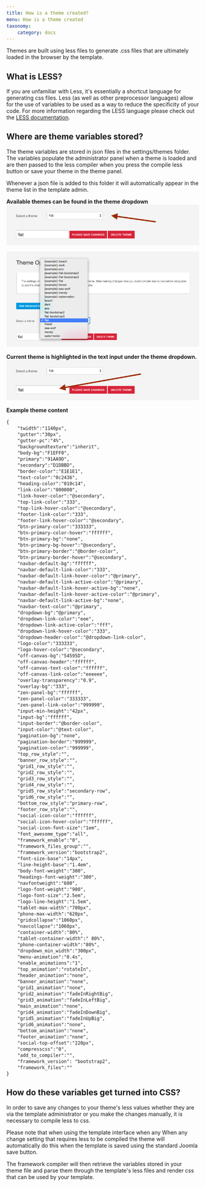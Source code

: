 ```yaml
---
title: How is a theme created?
menu: How is a theme created
taxonomy:
    category: docs
---
```


Themes are built using less files to generate .css files that are ultimately loaded in the browser by the template. 

## What is LESS?
If you are unfamiliar with Less, it's essentially a shortcut language for generating css files. Less (as well as other preprocessor languages) allow for the use of variables to be used as a way to reduce the specificity of your code. For more information regarding the LESS language please check out the <a target="_blank" href="http://lesscss.org">LESS documentation</a>.

## Where are theme variables stored?
The theme variables are stored in json files in the settings/themes folder. The variables populate the administrator panel when a theme is loaded and are then passed to the less compiler when you press the compile less button or save your theme in the theme panel.

Whenever a json file is added to this folder it will automatically appear in the theme list in the template admin.


**Available themes can be found in the theme dropdown**
![Theme Options](theme-dropdown.png)

![Themes and presets](themes-presets.png)


**Current theme is highlighted in the text input under the theme dropdown.**
![Current theme](current-theme.png)

**Example theme content**

	{
		"twidth":"1140px",
		"gutter":"30px",
		"gutter-pc":"4%",
		"backgroundtexture":"inherit",
		"body-bg":"F1EFF0",
		"primary":"91AA9D",
		"secondary":"D1DBBD",
		"border-color":"E1E1E1",
		"text-color":"0c2436",
		"heading-color":"010c14",
		"link-color":"000000",
		"link-hover-color":"@secondary",
		"top-link-color":"333",
		"top-link-hover-color":"@secondary",
		"footer-link-color":"333",
		"footer-link-hover-color":"@secondary",
		"btn-primary-color":"333333",
		"btn-primary-color-hover":"ffffff",
		"btn-primary-bg":"none",
		"btn-primary-bg-hover":"@secondary",
		"btn-primary-border":"@border-color",
		"btn-primary-border-hover":"@secondary",
		"navbar-default-bg":"ffffff",
		"navbar-default-link-color":"333",
		"navbar-default-link-hover-color":"@primary",
		"navbar-default-link-active-color":"@primary",
		"navbar-default-link-hover-active-bg":"none",
		"navbar-default-link-hover-active-color":"@primary",
		"navbar-default-link-active-bg":"none",
		"navbar-text-color":"@primary",
		"dropdown-bg":"@primary",
		"dropdown-link-color":"eee",
		"dropdown-link-active-color":"fff",
		"dropdown-link-hover-color":"333",
		"dropdown-header-color":"@dropdown-link-color",
		"logo-color":"333333",
		"logo-hover-color":"@secondary",
		"off-canvas-bg":"54595D",
		"off-canvas-header":"ffffff",
		"off-canvas-text-color":"ffffff",
		"off-canvas-link-color":"eeeeee",
		"overlay-transparency":"0.9",
		"overlay-bg":"333",
		"zen-panel-bg":"ffffff",
		"zen-panel-color":"333333",
		"zen-panel-link-color":"999999",
		"input-min-height":"42px",
		"input-bg":"ffffff",
		"input-border":"@border-color",
		"input-color":"@text-color",
		"pagination-bg":"none",
		"pagination-border":"999999",
		"pagination-color":"999999",
		"top_row_style":"",
		"banner_row_style":"",
		"grid1_row_style":"",
		"grid2_row_style":"",
		"grid3_row_style":"",
		"grid4_row_style":"",
		"grid5_row_style":"secondary-row",
		"grid6_row_style":"",
		"bottom_row_style":"primary-row",
		"footer_row_style":"",
		"social-icon-color":"ffffff",
		"social-icon-hover-color":"ffffff",
		"social-icon-font-size":"1em",
		"font_awesome_type":"all",
		"framework_enable":"0",
		"framework_files_group":"",
		"framework_version":"bootstrap2",
		"font-size-base":"14px",
		"line-height-base":"1.4em",
		"body-font-weight":"300",
		"headings-font-weight":"300",
		"navfontweight":"600",
		"logo-font-weight":"900",
		"logo-font-size":"2.5em",
		"logo-line-height":"1.5em",
		"tablet-max-width":"700px",
		"phone-max-width":"620px",
		"gridcollapse":"1060px",
		"navcollapse":"1060px",
		"container-width":"80%",
		"tablet-container-width":" 80%",
		"phone-container-width":"80%",
		"dropdown_min_width":"300px",
		"menu-animation":"0.4s",
		"enable_animations":"1",
		"top_animation":"rotateIn",
		"header_animation":"none",
		"banner_animation":"none",
		"grid1_animation":"none",
		"grid2_animation":"fadeInRightBig",
		"grid3_animation":"fadeInLeftBig",
		"main_animation":"none",
		"grid4_animation":"fadeInDownBig",
		"grid5_animation":"fadeInUpBig",
		"grid6_animation":"none",
		"bottom_animation":"none",
		"footer_animation":"none",
		"social-top-offset":"220px",
		"compresscss":"0",
		"add_to_compiler":"",
		"framework_version": "bootstrap2",
		"framework_files":""
	}


## How do these variables get turned into CSS?
In order to save any changes to your theme's less values whether they are via the template administrator or you make the changes manually, it is necessary to compile less to css. 

Please note that when using the template interface when any When any change setting that requires less to be compiled the theme will automatically do this when the template is saved using the standard Joomla save button.

The framework compiler will then retrieve the variables stored in your theme file and parse them through the template's less files and render css that can be used by your template.

